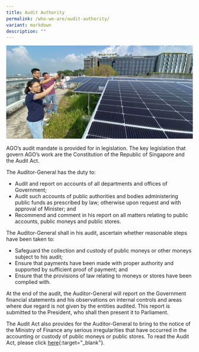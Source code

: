 ```yaml
---
title: Audit Authority
permalink: /who-we-are/audit-authority/
variant: markdown
description: ""
---
```

![Sentosa_Solar_Panel_Inspection](/images/Sentosa_solar_Panels_800x400.jpg)

AGO’s audit mandate is provided for in legislation. The key legislation that govern AGO’s work are the Constitution of the Republic of Singapore and the Audit Act.

The Auditor-General has the duty to:

* Audit and report on accounts of all departments and offices of Government;
* Audit such accounts of public authorities and bodies administering public funds as prescribed by law; otherwise upon request and with approval of Minister; and
* Recommend and comment in his report on all matters relating to public accounts, public moneys and public stores.

The Auditor-General shall in his audit, ascertain whether reasonable steps have been taken to:

* Safeguard the collection and custody of public moneys or other moneys subject to his audit;
* Ensure that payments have been made with proper authority and supported by sufficient proof of payment; and
* Ensure that the provisions of law relating to moneys or stores have been complied with.

At the end of the audit, the Auditor-General will report on the Government financial statements and his observations on internal controls and areas where due regard is not given by the entities audited.  This report is submitted to the President, who shall then present it to Parliament.

The Audit Act also provides for the Auditor-General to bring to the notice of the Ministry of Finance any serious irregularities that have occurred in the accounting or custody of public moneys or public stores. To read the Audit Act, please click [here](https://sso.agc.gov.sg/Act/AA1966){:target="_blank"}.
